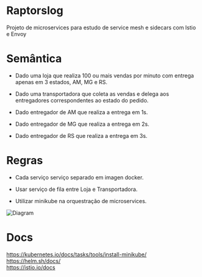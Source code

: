 # Raptorslog  
Projeto de microservices para estudo de service mesh e sidecars com Istio e Envoy  

# Semântica  

* Dado uma loja que realiza 100 ou mais vendas por minuto com entrega apenas em 3 estados, AM, MG e RS.

* Dado uma transportadora que coleta as vendas e delega aos entregadores correspondentes ao estado do pedido.

* Dado entregador de AM que realiza a entrega em 1s.

* Dado entregador de MG que realiza a entrega em 2s.

* Dado entregador de RS que realiza a entrega em 3s.

# Regras  

* Cada serviço serviço separado em imagen docker.

* Usar serviço de fila entre Loja e Transportadora.

* Utilizar minikube na orquestração de microservices.

![Diagram](Diagram-RaptorsLog.png)  

# Docs  

https://kubernetes.io/docs/tasks/tools/install-minikube/  
https://helm.sh/docs/  
https://istio.io/docs  